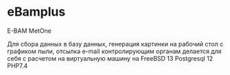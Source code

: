 # eBamplus
E-BAM MetOne 

Для сбора данных в базу данных, генерация картинки на рабочий стол с графиком пыли, отсылка e-mail контролирующим органам
делается для себя с расчетом на виртуальную машину на FreeBSD 13 Postgresql 12 PHP7.4
